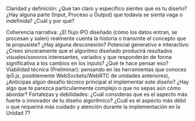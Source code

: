 Claridad y definición: ¿Qué tan claro y específico sientes que es tu diseño? ¿Hay alguna parte (Input, Proceso u Output) que todavía se sienta vaga o indefinida? ¿Cuál y por qué?


Coherencia narrativa: ¿El flujo IPO diseñado (cómo los datos entran, se procesan y salen) realmente cuenta la historia o transmite el concepto que te propusiste? ¿Hay alguna desconexión?
Potencial generativo e interactivo: ¿Crees sinceramente que el algoritmo diseñado producirá resultados visuales/sonoros interesantes, variados y que responderán de forma significativa a los cambios en los inputs? ¿Qué te hace pensar eso?
Viabilidad técnica (Preliminar): pensando en las herramientas que conoces (p5.js, posiblemente WebSockets/WebRTC de unidades anteriores), ¿Anticipas algún desafío técnico principal al implementar este diseño? ¿Hay algo que te parezca particularmente complejo o que no sepas aún cómo abordar?
Fortalezas y debilidades: ¿Cuál consideras que es el aspecto más fuerte o innovador de tu diseño algorítmico? ¿Cuál es el aspecto más débil o que requerirá más cuidado y atención durante la implementación en la Unidad 7?
